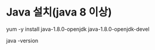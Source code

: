 # Java 설치(java 8 이상)
 
 yum -y install java-1.8.0-openjdk java-1.8.0-openjdk-devel
 
 
 java -version

